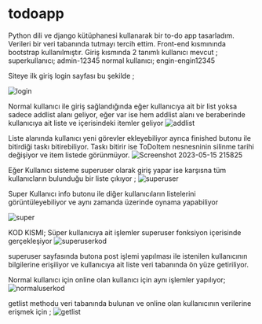 # todoapp

Python dili ve django kütüphanesi kullanarak bir to-do app tasarladım. Verileri bir veri tabanında tutmayı tercih ettim.
Front-end kısmınında bootstrap kullanılmıştır.
Giriş kısmında 2 tanımlı kullanıcı mevcut ;
superkullanıcı; admin-12345
normal kullanıcı; engin-engin12345

Siteye ilk giriş login sayfası bu şekilde ; 

![login](https://github.com/TheEnginUnal/todoapp-django/assets/101329489/e49551ee-1ac1-4232-b30e-68b8703247fc)

Normal kullanıcı ile giriş sağlandığında eğer kullanıcıya ait bir list yoksa sadece addlist alanı geliyor, eğer var ise hem addlist alanı ve beraberinde kullanıcıya ait liste ve içerisindeki itemler geliyor
![addlist](https://github.com/TheEnginUnal/todoapp-django/assets/101329489/b9dfcf9c-15e2-49be-82f0-edb13a04a520)

Liste alanında kullanıcı yeni görevler ekleyebiliyor ayrıca finished butonu ile bitirdiği taskı bitirebiliyor. Taskı bitirir ise ToDoItem nesnesninin silinme tarihi değişiyor ve item listede görünmüyor.
![Screenshot 2023-05-15 215825](https://github.com/TheEnginUnal/todoapp-django/assets/101329489/6bcddbc3-abe3-48c1-8441-ad2848cebde2)


Eğer Kullanıcı sisteme superuser olarak giriş yapar ise karşısna tüm kullanıcların bulunduğu bir liste çıkıyor ; 
![superuser](https://github.com/TheEnginUnal/todoapp-django/assets/101329489/2abb7e24-a285-447f-9d6d-3a303e07f17c)


Super Kullanıcı  info butonu ile diğer kullanıcıların listelerini görüntüleyebiliyor ve aynı zamanda üzerinde oynama yapabiliyor

![super](https://github.com/TheEnginUnal/todoapp-django/assets/101329489/47e1d139-f3eb-42e3-87a1-6d3c2a0a66b8)


KOD KISMI;
Süper kullanıcıya ait işlemler superuser fonksiyon içerisinde gerçekleşiyor 
![superuserkod](https://github.com/TheEnginUnal/todoapp-django/assets/101329489/ad2e58a0-f923-4456-842e-2299cd865a25)

superuser sayfasında butona post işlemi yapılması ile istenilen kullanıcının bilgilerine erişiliyor ve kullanıcıya ait liste veri tabanında ön yüze getiriliyor.

Normal kullanıcı için online olan kullanıcı için aynı işlemler yapılıyor;
![normaluserkod](https://github.com/TheEnginUnal/todoapp-django/assets/101329489/a5d6048a-5a6c-48d4-941c-3a0c96853e0a)


getlist methodu veri tabanında bulunan ve online olan kullanıcının  verilerine erişmek için ; 
![getlist](https://github.com/TheEnginUnal/todoapp-django/assets/101329489/78872b15-62ff-44fb-ae2e-2bf9c2683bc1)
